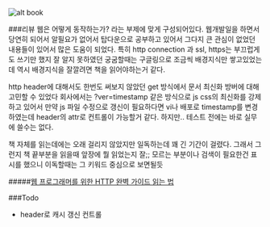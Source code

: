 ![alt book](http://image.yes24.com/momo/TopCate1232/MidCate003/123128502.jpg)

###리뷰
웹은 어떻게 동작하는가? 라는 부제에 맞게 구성되어있다.
웹개발일을 하면서 당연히 되어서 알필요가 없어서 탑다운으로 공부하고 있어서 그다지 큰 관심이 없었던 내용들이 있어서 많은 도움이 되었다. 특히 http connection 과 ssl, https는 부끄럽게도 쓰기만 했지 잘 알지 못하였던 궁굼할때는 구글링으로 조금씩 배경지식만 쌓고있었는데 역시 배경지식을 잘깔려면 책을 읽어야하는거 같다.  

http header에 대해서도 한번도 써보지 않았던 get 방식에서 문서 최신화 방버에 대해 고민할 수 있었다 회사에서는 ?ver=timestamp 같은 방식으로 js css의 최신화를 강제하고 있어서 만약 js 파일 수정으로 갱신이 필요하다면 vi나 배포로 timestamp를 변경하였는데 header의 attr로 컨트롤이 가능할거 같다. 하지만.. 테스트 전에는 바로 실무에 쓸수는 없다.  

책 자체를 읽는데에는 오래 걸리지 않았지만 일독하는데 꽤 긴 기간이 걸렸다. 
그래서 그런지 책 끝부분을 읽을때 앞장에 뭘 읽었는지 잘;;
모르는 부분이나 검색이 필요한건 표시를 했으니 이독할때는 그 키워드 중심으로 보면될듯

#####[웹 프로그래머를 위한 HTTP 완벽 가이드 읽는 법](https://blog.npcode.com/2015/06/07/%EC%9B%B9-%ED%94%84%EB%A1%9C%EA%B7%B8%EB%9E%98%EB%A8%B8%EB%A5%BC-%EC%9C%84%ED%95%9C-HTTP-%EC%99%84%EB%B2%BD-%EA%B0%80%EC%9D%B4%EB%93%9C-%EC%9D%BD%EB%8A%94-%EB%B2%95/)

###Todo
 - header로 캐시 갱신 컨트롤

